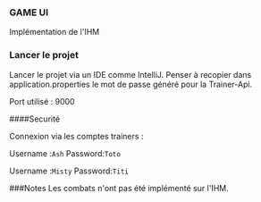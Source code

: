### GAME UI

Implémentation de l'IHM

### Lancer le projet

Lancer le projet via un IDE comme IntelliJ.
Penser à recopier dans application.properties le mot de passe généré pour la Trainer-Api.

Port utilisé : 9000

####Securité

Connexion via les comptes trainers : 

Username :``Ash``
Password:``Toto``

Username :``Misty``
Password:``Titi``

###Notes
Les combats n'ont pas été implémenté sur l'IHM.